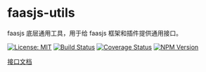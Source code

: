 # faasjs-utils

faasjs 底层通用工具，用于给 faasjs 框架和插件提供通用接口。

[![License: MIT](hhttps://img.shields.io/npm/l/@faasjs/utils.svg)](https://github.com/faasjs/utils/blob/master/LICENSE)
[![Build Status](https://img.shields.io/travis/com/faasjs/utils.svg)](https://travis-ci.com/faasjs/utils)
[![Coverage Status](https://img.shields.io/codecov/c/github/faasjs/utils.svg)](https://codecov.io/gh/faasjs/utils)
[![NPM Version](https://img.shields.io/npm/v/@faasjs/utils.svg)](https://www.npmjs.com/package/@faasjs/utils)

[接口文档](https://github.com/faasjs/utils/blob/master/API.md)
